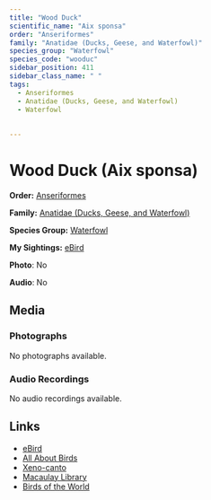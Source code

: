 ```yaml
---
title: "Wood Duck"
scientific_name: "Aix sponsa"
order: "Anseriformes"
family: "Anatidae (Ducks, Geese, and Waterfowl)"
species_group: "Waterfowl"
species_code: "wooduc"
sidebar_position: 411
sidebar_class_name: " "
tags: 
  - Anseriformes
  - Anatidae (Ducks, Geese, and Waterfowl)
  - Waterfowl
  
  
---
```


# Wood Duck (Aix sponsa)

**Order:** [Anseriformes](/tags/anseriformes)

**Family:** [Anatidae (Ducks, Geese, and Waterfowl)](/tags/anatidae-ducks-geese-and-waterfowl)

**Species Group:** [Waterfowl](/tags/waterfowl)

**My Sightings:** [eBird](https://ebird.org/lifelist?r=world&time=life&spp=wooduc)

**Photo**: No 

**Audio**: No

## Media
### Photographs
No photographs available.

### Audio Recordings
No audio recordings available.

## Links
* [eBird](https://ebird.org/species/wooduc) 
* [All About Birds](https://www.allaboutbirds.org/guide/wooduc) 
* [Xeno-canto](https://www.xeno-canto.org/species/aix-sponsa) 
* [Macaulay Library](https://search.macaulaylibrary.org/catalog?taxonCode=wooduc&sort=rating_rank_desc)
* [Birds of the World](https://birdsoftheworld.org/bow/species/wooduc)

